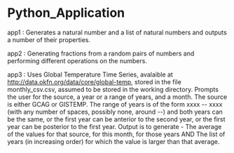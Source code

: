 # Python_Application

app1 : Generates a natural number and a list of natural numbers and outputs a number of their properties.  
  
app2 : Generating fractions from a random pairs of numbers and performing different operations on the numbers.  
  
app3 : Uses Global Temperature Time Series, avalaible at http://data.okfn.org/data/core/global-temp, stored in the file monthly_csv.csv, assumed to be stored in the working directory. Prompts the user for the source, a year or a range of years, and a month. The source is either GCAG or GISTEMP. The range of years is of the form xxxx -- xxxx (with any number of spaces,  possibly none, around --) and both years can be the same, or the first year can be anterior to the second year,  or the first year can be posterior to the first year. Output is to generate - The average of the values for that source, for this month, for those years AND The list of years (in increasing order) for which the value is larger than that average.
  
  
